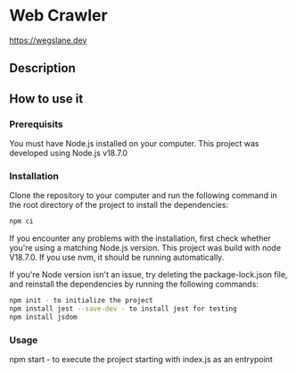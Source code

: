# Web Crawler

https://wegslane.dev 

## Description
## How to use it
### Prerequisits
You must have Node.js installed on your computer. This project was developed using Node.js v18.7.0

### Installation
Clone the repository to your computer and run the following command in the root directory of the project to install the dependencies:
``` bash
npm ci
```

If you encounter any problems with the installation, first check whether you're using a matching Node.js version.
This project was build with node V18.7.0. If you use nvm, it should be running automatically.

If you're Node version isn't an issue, try deleting the package-lock.json file, and reinstall the dependencies by running the following commands:

``` bash
npm init - to initialize the project
npm install jest --save-dev - to install jest for testing
npm install jsdom
```
### Usage


npm start - to execute the project starting with index.js as an entrypoint


<!--
Add CSV file to the project:
https://www.brcline.com/blog/outputting-a-csv-file-from-node-js

try renaming index.js to server.js and then run npm start (delete index.js from json file)
References: (cp suggestion:) https://stackoverflow.com/questions/6084360/using-node-js-as-a-simple-web-server
(my finding:) https://stackoverflow.com/questions/36002413/conventions-for-app-js-index-js-and-server-js-in-node-js
-->